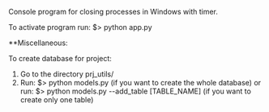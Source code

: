 Console program for closing processes in Windows with timer.


To activate program run:
$> python app.py 



**Miscellaneous:

To create database for project:
1. Go to the directory prj_utils/
2. Run:
 $> python models.py (if you want to create the whole database) 
    or run:
 $> python models.py --add_table \[TABLE_NAME\] (if you want to create only one table)

